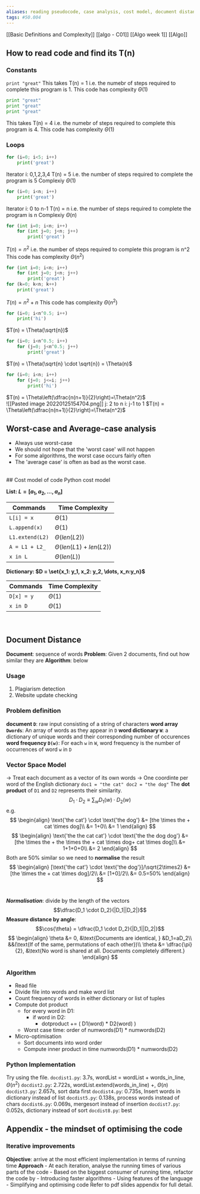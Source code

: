 ```yaml
---
aliases: reading pseudocode, case analysis, cost model, document distance
tags: #50.004
---
```

[[Basic Definitions and Complexity]]
[[algo - C01]]
[[Algo week 1]]
[[Algo]]

## How to read code and find its T(n)
### Constants
`print "great"`
This takes T(n) = 1
i.e. the numebr of steps required to complete this program is 1.
This code has complexity $\Theta(1)$
<br>
```python
print "great"
print "great"
print "great"
```
This takes T(n) = 4
i.e. the numebr of steps required to complete this program is 4.
This code has complexity $\Theta(1)$
### Loops
```python
for (i=0; i<5; i++)
	print('great')
```
Iterator i: 0,1,2,3,4
T(n) = 5
i.e. the number of steps required to complete the program is 5
Complexiy $\Theta(1)$
<br>
```python
for (i=0; i<n; i++)
	print('great')
```
Iterator i: 0 to n-1
T(n) = n
i.e. the number of steps required to complete the program is n
Complexiy $\Theta(n)$
<br>
```python
for (int i=0; i<n; i++)
	for (int j=0; j<n; j++)
		print('great')
```
$T(n) = n^2$
i.e. the number of steps required to complete this program is n^2
This code has complexity $\Theta(n^2)$
<br>
```python
for (int i=0; i<n; i++)
	for (int j=0; j<n; j++)
		print('great')
for (k=0; k<n; k++)
	print('great')
```
$T(n) = n^2 + n$
This code has complexity $\Theta(n^2)$
<br>
```python
for (i=0; i<n^0.5; i++)
	print('hi')
```
$T(n) = \Theta(\sqrt{n})$ 
<br>
```python
for (i=0; i<n^0.5; i++)
	for (j=0; j<n^0.5; j++)
		print('great')
```
$T(n) = \Theta(\sqrt{n} \cdot \sqrt{n}) = \Theta(n)$
<br>
```python
for (i=0; i<n; i++)
	for (j=0; j<=i; j++)
		print('hi')
```
$T(n) = \Theta\left(\dfrac{n(n+1)}{2}\right)=\Theta(n^2)$
<br>
![[Pasted image 20220125154704.png]]
j: 2 to n
i: j-1 to 1
$T(n) = \Theta\left(\dfrac{n(n+1)}{2}\right)=\Theta(n^2)$

## Worst-case and Average-case analysis
- Always use worst-case
- We should not hope that the 'worst case' will not happen
- For some algorithms, the worst case occurs fairly often
- The 'average case' is often as bad as the worst case.
<br>
## Cost model of code
Python cost model

**List: $L = [a_1, a_2, \dots, a_n]$**

|Commands|Time Complexity|
|---|---|
|`L[i] = x`|$\Theta(1)$|
|`L.append(x)`|$\Theta(1)$|
|`L1.extend(L2)`|$\Theta(len(L2))$|
|`A = L1 + L2_`|$\Theta(len(L1) + len(L2))$|
|`x in L`|$\Theta(len(L))$|

**Dictionary: $D = \set{x_1: y_1, x_2: y_2, \dots, x_n:y_n}$**

|Commands|Time Complexity|
|---|---|
|`D[x] = y`|$\Theta(1)$|
|`x in D`|$\Theta(1)$|
<br>

## Document Distance
**Document**: sequence of words
**Problem**: Given 2 documents, find out how similar they are
**Algorithm**: below

### Usage
1. Plagiarism detection
2. Website update checking

### Problem definition
**document `D`**: raw input consisting of a string of characters
**word array `Dwords`**: An array of words as they appear in `D`
**word dictionary `W`**: a dictionary of unique words and their corresponding number of occurences
**word frequency `D(w)`**: For each `w` in `W`, word frequency is the number of occurrences of word `w` in `D`

### Vector Space Model
-> Treat each document as a vector of its own words
	-> One coordinte per word of the English dictionary
	```doc1 = "the cat"
	doc2 = "the dog"```
The **dot product** of `D1` and `D2` represents their similarity.
$$D_1 \cdot D_2 \equiv \sum_w{D_1(w)\cdot D_2(w)}$$
e.g. 
$$
\begin{align}
\text{'the cat'} \cdot \text{'the dog'} &= [the \times the + cat \times dog]\\
&= 1+0\\
&= 1
\end{align}
$$
$$
\begin{align}
\text{'the the cat cat'} \cdot \text{'the the dog dog'} &= [the \times the + the \times the + cat \times dog+ cat \times dog]\\
&= 1+1+0+0\\
&= 2
\end{align}
$$
 Both are 50% similar so we need to **normalise** the result
 $$
\begin{align}
[\text{'the cat'} \cdot \text{'the dog'}]/\sqrt{2\times2} &= [the \times the + cat \times dog]/2\\
&= [1+0]/2\\
&= 0.5=50%
\end{align}
 $$
<br>

***Normalisation***: divide by the length of the vectors
$$\dfrac{D_1 \cdot D_2}{|D_1||D_2|}$$
**Measure distance by angle**:
$$\cos{\theta} = \dfrac{D_1 \cdot D_2}{|D_1||D_2|}$$
$$
\begin{align}
\theta &= 0, &\text{Documents are identical, } &D_1=aD_2\\
&&(\text{If of the same, permutations of each other})\\
\theta &= \dfrac{\pi}{2}, &\text{No word is shared at all. Documents completely different.}
\end{align}
$$

### Algorithm
- Read file
- Divide file into words and make word list
- Count frequency of words in either dictionary or list of tuples
- Compute dot product
	- for every word in D1:
		- if word in D2:
			- dotproduct += ( D1(word) * D2(word) )
	- Worst case time: order of numwords(D1) * numwords(D2)
- Micro-optimisation
	- Sort documents into word order
	- Compute inner product in time numwords(D1) * numwords(D2)

### Python Implementation
Try using the file.
`docdist1.py`: 3.7s, wordList = wordList + words_in_line, $\Theta(n^2)$
`docdist2.py`: 2.722s, wordList.extend(words_in_line) +, $\Theta(n)$
`docdist3.py`: 2.657s, sort data first
`docdist4.py`: 0.735s, Insert words in dictionary instead of list
`docdist5.py`: 0.138s, process words instead of chars
`docdist6.py`: 0.069s, mergesort instead of insertion
`docdist7.py`: 0.052s, dictionary instead of sort
`docdist8.py`: best

## Appendix - the mindset of optimising the code
### Iterative improvements
**Objective**: arrive at the most efficient implementation in terms of running time
**Approach**
	- At each iteration, analyse the running times of various parts of the code
	- Based on the biggest consumer of running time, refactor the code by
		- Introducing faster algorithms
		- Using features of the language
		- Simplifying and optimising code
Refer to pdf slides appendix for full detail.